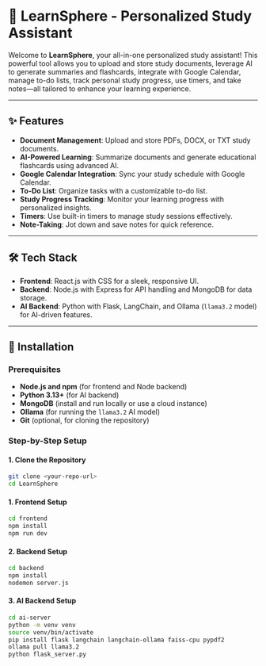 # 🌟 LearnSphere - Personalized Study Assistant

Welcome to **LearnSphere**, your all-in-one personalized study assistant! This powerful tool allows you to upload and store study documents, leverage AI to generate summaries and flashcards, integrate with Google Calendar, manage to-do lists, track personal study progress, use timers, and take notes—all tailored to enhance your learning experience.

---

## ✨ Features

- **Document Management**: Upload and store PDFs, DOCX, or TXT study documents.
- **AI-Powered Learning**: Summarize documents and generate educational flashcards using advanced AI.
- **Google Calendar Integration**: Sync your study schedule with Google Calendar.
- **To-Do List**: Organize tasks with a customizable to-do list.
- **Study Progress Tracking**: Monitor your learning progress with personalized insights.
- **Timers**: Use built-in timers to manage study sessions effectively.
- **Note-Taking**: Jot down and save notes for quick reference.

---

## 🛠 Tech Stack

- **Frontend**: React.js with CSS for a sleek, responsive UI.
- **Backend**: Node.js with Express for API handling and MongoDB for data storage.
- **AI Backend**: Python with Flask, LangChain, and Ollama (`llama3.2` model) for AI-driven features.

---

## 🚀 Installation

### Prerequisites

- **Node.js and npm** (for frontend and Node backend)
- **Python 3.13+** (for AI backend)
- **MongoDB** (install and run locally or use a cloud instance)
- **Ollama** (for running the `llama3.2` AI model)
- **Git** (optional, for cloning the repository)

### Step-by-Step Setup

#### 1. Clone the Repository

```bash
git clone <your-repo-url>
cd LearnSphere
```

#### 1. Frontend Setup

```bash
cd frontend
npm install
npm run dev
```

#### 2. Backend Setup

```bash
cd backend
npm install
nodemon server.js
```

#### 3. AI Backend Setup

```bash
cd ai-server
python -m venv venv
source venv/bin/activate
pip install flask langchain langchain-ollama faiss-cpu pypdf2
ollama pull llama3.2
python flask_server.py
```
